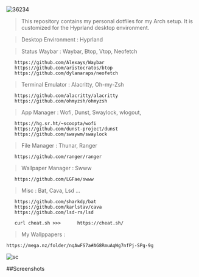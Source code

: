 


![36234](https://github.com/letof7/Dot-files/assets/31816885/a85992be-268a-45cf-9c62-5c28754292ab)

> This repository contains my personal dotfiles for my Arch setup. It is customized for the Hyprland desktop environment.

> Desktop Environment   : 
Hyprland

> Status Waybar         : 
Waybar, Btop, Vtop, Neofetch

```
   https://github.com/Alexays/Waybar
   https://github.com/aristocratos/btop
   https://github.com/dylanaraps/neofetch
```

>Terminal Emulator     : 
Alacritty, Oh-my-Zsh
```
   https://github.com/alacritty/alacritty
   https://github.com/ohmyzsh/ohmyzsh
```

>App Manager            : 
Wofi, Dunst, Swaylock, wlogout, 
``` 
   https://hg.sr.ht/~scoopta/wofi
   https://github.com/dunst-project/dunst
   https://github.com/swaywm/swaylock
```

>File Manager          : 
Thunar, Ranger
```
   https://github.com/ranger/ranger
```

>Wallpaper Manager     : Swww
```
   https://github.com/LGFae/swww
```
   
>Misc                    :
Bat, Cava, Lsd ...
```
   https://github.com/sharkdp/bat
   https://github.com/karlstav/cava
   https://github.com/lsd-rs/lsd

   curl cheat.sh >>>      https://cheat.sh/

```

>My Wallppapers :
```
https://mega.nz/folder/nqAwFS7a#AG8RmuAqWg7nfPj-SPg-9g
```
![sc](https://github.com/letof7/Dot-files/assets/31816885/c6c2cdbd-28aa-4dc6-baee-7f929962f1ce)





##Screenshots




